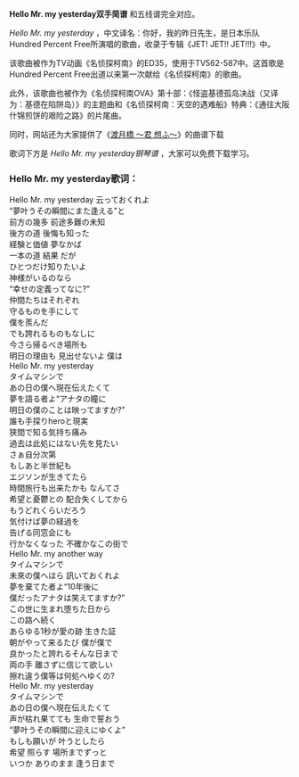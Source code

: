 

**Hello Mr. my yesterday双手简谱** 和五线谱完全对应。

_Hello Mr. my yesterday_ ，中文译名：你好，我的昨日先生，是日本乐队Hundred Percent
Free所演唱的歌曲，收录于专辑《JET! JET!! JET!!!》中。

该歌曲被作为TV动画《名侦探柯南》的ED35，使用于TV562-587中。这首歌是Hundred Percent
Free出道以来第一次献给《名侦探柯南》的歌曲。

此外，该歌曲也被作为《名侦探柯南OVA》第十部：《怪盗基德孤岛决战（又译为：基德在陷阱岛）》的主题曲和《名侦探柯南：天空的遇难船》特典：《通往大阪什锦煎饼的艰险之路》的片尾曲。

同时，网站还为大家提供了《[渡月橋 ～君 想ふ～](Music-8580-渡月橋-～君-想ふ～-名侦探柯南片尾曲.html "渡月橋 ～君
想ふ～")》的曲谱下载

歌词下方是 _Hello Mr. my yesterday钢琴谱_ ，大家可以免费下载学习。

### Hello Mr. my yesterday歌词：

Hello Mr. my yesterday 云っておくれよ  
“夢叶うその瞬間にまた逢える”と  
前方の幾多 前途多難の未知  
後方の道 後悔も知った  
経験と価値 夢なかば  
一本の道 結果 だが  
ひとつだけ知りたいよ  
神様がいるのなら  
“幸せの定義ってなに?”  
仲間たちはそれぞれ  
守るものを手にして  
僕を羨んだ  
でも誇れるものもなしに  
今さら帰るべき場所も  
明日の理由も 見出せないよ 僕は  
Hello Mr. my yesterday  
タイムマシンで  
あの日の僕へ現在伝えたくて  
夢を語る者よ“アナタの瞳に  
明日の僕のことは映ってますか?”  
誰も手探りheroと現実  
狭間で知る気持ち痛み  
過去は此処にはない先を見たい  
さぁ自分次第  
もしあと半世紀も  
エジソンが生きてたら  
時間旅行も出来たかも なんてさ  
希望と憂鬱との 配合失くしてから  
もうどれくらいだろう  
気付けば夢の経過を  
告げる同窓会にも  
行かなくなった 不確かなこの街で  
Hello Mr. my another way  
タイムマシンで  
未來の僕へほら 訊いておくれよ  
夢を棄てた者よ“10年後に  
僕だったアナタは笑えてますか?”  
この世に生まれ堕ちた日から  
この路へ続く  
あらゆる1秒が愛の跡 生きた証  
朝がやって来るたび 僕が僕で  
良かったと誇れるそんな日まで  
両の手 離さずに信じて欲しい  
擦れ違う僕等は何処へゆくの?  
Hello Mr. my yesterday  
タイムマシンで  
あの日の僕へ現在伝えたくて  
声が枯れ果てても 生命で誓おう  
“夢叶うその瞬間に迎えにゆくよ”  
もしも願いが 叶うとしたら  
希望 照らす 場所までずっと  
いつか ありのまま 逢う日まで

